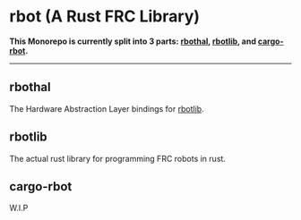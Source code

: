 # rbot (A Rust FRC Library)

**This Monorepo is currently split into 3 parts: [rbothal](#rbothal), [rbotlib](#rbotlib), and [cargo-rbot](#cargo-rbot).**

---

## rbothal

The Hardware Abstraction Layer bindings for [rbotlib](#rbotlib).

## rbotlib

The actual rust library for programming FRC robots in rust. 

## cargo-rbot

W.I.P